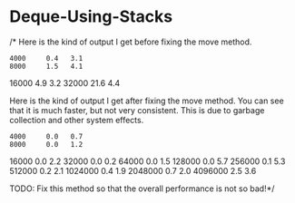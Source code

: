# Deque-Using-Stacks

/*
Here is the kind of output I get before fixing the move method.

    4000     0.4   3.1
    8000     1.5   4.1
   16000     4.9   3.2
   32000    21.6   4.4

Here is the kind of output I get after fixing the move method.
You can see that it is much faster, but not very consistent.
This is due to garbage collection and other system effects.

    4000     0.0   0.7
    8000     0.0   1.2
   16000     0.0   2.2
   32000     0.0   0.2
   64000     0.0   1.5
  128000     0.0   5.7
  256000     0.1   5.3
  512000     0.2   2.1
 1024000     0.4   1.9
 2048000     0.7   2.0
 4096000     2.5   3.6
 
 TODO: Fix this method so that the overall performance is not so bad!*/
